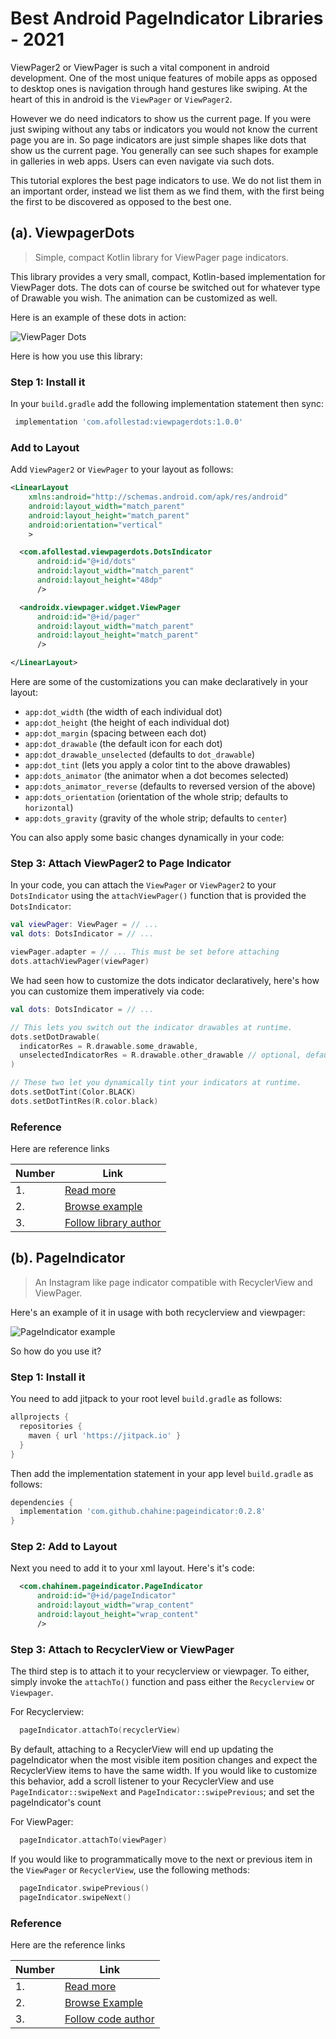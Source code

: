 # Best Android PageIndicator Libraries - 2021

ViewPager2 or ViewPager is such a vital component in android development. One of the most unique features of mobile apps as opposed to desktop ones is navigation through hand gestures like swiping. At the heart of this in android is the `ViewPager` or `ViewPager2`.

However we do need indicators to show us the current page. If you were just swiping without any tabs or indicators you would not know the current page you are in. So page indicators are just simple shapes like dots that show us the current page. You generally can see such shapes for example in galleries in web apps. Users can even navigate via such dots.


This tutorial explores the best page indicators to use. We do not list them in an important order, instead we list them as we find them, with the first being the first to be discovered as opposed to the best one.

## (a). ViewpagerDots

> Simple, compact Kotlin library for ViewPager page indicators.

This library provides a very small, compact, Kotlin-based implementation for ViewPager dots. The dots can of course be switched out for whatever type of Drawable you wish. The animation can be customized as well.

Here is an example of these dots in action:

![ViewPager Dots](https://raw.githubusercontent.com/afollestad/viewpagerdots/master/assets/demo.gif)

Here is how you use this library:

### Step 1: Install it

In your `build.gradle` add the following implementation statement then sync:

```groovy
 implementation 'com.afollestad:viewpagerdots:1.0.0'
```

### Add to Layout

Add `ViewPager2` or `ViewPager` to your layout as follows:

```xml
<LinearLayout
    xmlns:android="http://schemas.android.com/apk/res/android"
    android:layout_width="match_parent"
    android:layout_height="match_parent"
    android:orientation="vertical"
    >

  <com.afollestad.viewpagerdots.DotsIndicator
      android:id="@+id/dots"
      android:layout_width="match_parent"
      android:layout_height="48dp"
      />

  <androidx.viewpager.widget.ViewPager
      android:id="@+id/pager"
      android:layout_width="match_parent"
      android:layout_height="match_parent"
      />

</LinearLayout>
```

Here are some of the customizations you can make declaratively in your layout:

- `app:dot_width` (the width of each individual dot)
- `app:dot_height` (the height of each individual dot)
- `app:dot_margin` (spacing between each dot)
- `app:dot_drawable` (the default icon for each dot)
- `app:dot_drawable_unselected` (defaults to `dot_drawable`)
- `app:dot_tint` (lets you apply a color tint to the above drawables)
- `app:dots_animator` (the animator when a dot becomes selected)
- `app:dots_animator_reverse` (defaults to reversed version of the above)
- `app:dots_orientation` (orientation of the whole strip; defaults to `horizontal`)
- `app:dots_gravity` (gravity of the whole strip; defaults to `center`)

You can also apply some basic changes dynamically in your code:

### Step 3: Attach ViewPager2 to Page Indicator

In your code, you can attach the `ViewPager` or `ViewPager2` to your `DotsIndicator` using the `attachViewPager()` function that is provided the `DotsIndicator`:

```kotlin
val viewPager: ViewPager = // ...
val dots: DotsIndicator = // ...

viewPager.adapter = // ... This must be set before attaching
dots.attachViewPager(viewPager)
```

We had seen how to customize the dots indicator declaratively, here's how you can customize them imperatively via code:

```kotlin
val dots: DotsIndicator = // ...

// This lets you switch out the indicator drawables at runtime.
dots.setDotDrawable(
  indicatorRes = R.drawable.some_drawable,
  unselectedIndicatorRes = R.drawable.other_drawable // optional, defaults to above
)

// These two let you dynamically tint your indicators at runtime.
dots.setDotTint(Color.BLACK)
dots.setDotTintRes(R.color.black)
```

### Reference

Here are reference links

| Number | Link |
| --- | --- |
| 1. | [Read more](https://github.com/afollestad/viewpagerdots/) |
| 2. | [Browse example](https://github.com/afollestad/viewpagerdots/tree/master/sample) |
| 3. | [Follow library author](https://github.com/afollestad/) |

## (b). PageIndicator

> An Instagram like page indicator compatible with RecyclerView and ViewPager.

Here's an example of it in usage with both recyclerview and viewpager:

![PageIndicator example](https://github.com/chahine/pageindicator/raw/master/art/pageindicator.gif)

So how do you use it?

### Step 1: Install it

You need to add jitpack to your root level `build.gradle` as follows:

```groovy
allprojects {
  repositories {
    maven { url 'https://jitpack.io' }
  }
}
```

Then add the implementation statement in your app level `build.gradle` as follows:

```groovy
dependencies {
  implementation 'com.github.chahine:pageindicator:0.2.8'
}
```

### Step 2: Add to Layout

Next you need to add it to your xml layout. Here's it's code:

```xml
  <com.chahinem.pageindicator.PageIndicator
      android:id="@+id/pageIndicator"
      android:layout_width="wrap_content"
      android:layout_height="wrap_content"
      />
```

### Step 3: Attach to RecyclerView or ViewPager

The third step is to attach it to your recyclerview or viewpager. To either, simply invoke the `attachTo()` function and pass either the `Recyclerview` or `Viewpager`.

For Recyclerview:

```kotlin
  pageIndicator.attachTo(recyclerView)
```

By default, attaching to a RecyclerView will end up updating the pageIndicator when the most visible item position changes and expect the RecyclerView items to have the same width. If you would like to customize this behavior, add a scroll listener to your RecyclerView and use `PageIndicator::swipeNext` and `PageIndicator::swipePrevious`; and set the pageIndicator's count

For ViewPager:

```kotlin
  pageIndicator.attachTo(viewPager)
```

If you would like to programmatically move to the next or previous item in the `ViewPager` or `RecyclerView`, use the following methods:

```kotlin
  pageIndicator.swipePrevious()
  pageIndicator.swipeNext()
```

### Reference

Here are the reference links

| Number | Link |
| --- | --- |
| 1. | [Read more](https://github.com/chahine/pageindicator) |
| 2. | [Browse Example](https://github.com/chahine/pageindicator/tree/master/app) |
| 3. | [Follow code author](https://github.com/chahine/) |

